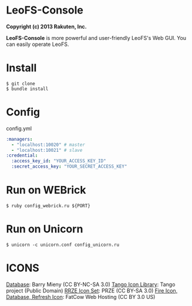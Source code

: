 LeoFS-Console
=============

**Copyright (c) 2013 Rakuten, Inc.**

**LeoFS-Console** is more powerful and user-friendly LeoFS's Web GUI. You can easily operate LeoFS.


Install
========

```
$ git clone
$ bundle install
```

Config
=======

config.yml

```yaml
:managers:
  - "localhost:10020" # master
  - "localhost:10021" # slave
:credential:
  :access_key_id: "YOUR_ACCESS_KEY_ID"
  :secret_access_key: "YOUR_SECRET_ACCESS_KEY"
```

Run on WEBrick
==============

```
$ ruby config_webrick.ru ${PORT}
```

Run on Unicorn
==============

```
$ unicorn -c unicorn.conf config_unicorn.ru
```

ICONS
=========

[Database](http://barrymieny.deviantart.com/art/Database-104013446): Barry Mieny (CC BY-NC-SA 3.0)
[Tango Icon Library](http://tango.freedesktop.org/Tango_Icon_Library): Tango project (Public Domain)
[RRZE Icon Set](http://rrze-icon-set.berlios.de/): PRZE (CC BY-SA 3.0)
[Fire Icon, Database, Refresh Icon](http://www.fatcow.com/): FatCow Web Hosting (CC BY 3.0 US)
